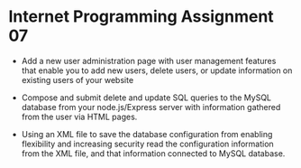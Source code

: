 # Internet Programming Assignment 07

+ Add a new user administration page with user management features that enable you to add new users, delete users, or update information on existing users of your website

+ Compose and submit delete and update SQL queries to the MySQL database from your node.js/Express server with information gathered from the user via HTML pages.

+ Using an XML file to save the database configuration from enabling flexibility and increasing security read the configuration information from the XML file, and that information connected to MySQL database.